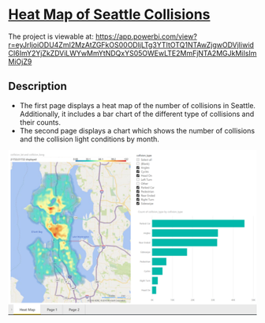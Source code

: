 # [Heat Map of Seattle Collisions](https://app.powerbi.com/view?r=eyJrIjoiODU4ZmI2MzAtZGFkOS00ODljLTg3YTItOTQ1NTAwZjgwODVjIiwidCI6ImY2YjZkZDViLWYwMmYtNDQxYS05OWEwLTE2MmFjNTA2MGJkMiIsImMiOjZ9)

The project is viewable at: https://app.powerbi.com/view?r=eyJrIjoiODU4ZmI2MzAtZGFkOS00ODljLTg3YTItOTQ1NTAwZjgwODVjIiwidCI6ImY2YjZkZDViLWYwMmYtNDQxYS05OWEwLTE2MmFjNTA2MGJkMiIsImMiOjZ9

## Description
- The first page displays a heat map of the number of collisions in Seattle. Additionally, it includes a bar chart of the different type of collisions and their counts.
- The second page displays a chart which shows the number of collisions and the collision light conditions by month.

[![Heat Map](heat-map.png)](https://app.powerbi.com/view?r=eyJrIjoiODU4ZmI2MzAtZGFkOS00ODljLTg3YTItOTQ1NTAwZjgwODVjIiwidCI6ImY2YjZkZDViLWYwMmYtNDQxYS05OWEwLTE2MmFjNTA2MGJkMiIsImMiOjZ9)
